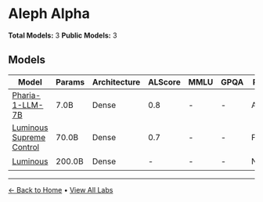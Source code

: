# Aleph Alpha

**Total Models:** 3
**Public Models:** 3

## Models

| Model | Params | Architecture | ALScore | MMLU | GPQA | Released | Status |
|-------|--------|--------------|---------|------|------|----------|--------|
| [Pharia-1-LLM-7B](../models/aleph-alpha/pharia-1-llm-7b.md) | 7.0B | Dense | 0.8 | - | - | Aug/2024 | 🟢 |
| [Luminous Supreme Control](../models/aleph-alpha/luminous-supreme-control.md) | 70.0B | Dense | 0.7 | - | - | Feb/2023 | 🟢 |
| [Luminous](../models/aleph-alpha/luminous.md) | 200.0B | Dense | - | - | - | Nov/2021 | 🟢 |

---

[← Back to Home](../README.md) • [View All Labs](../labs/)
